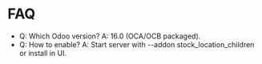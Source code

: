 # FAQ

- Q: Which Odoo version? A: 16.0 (OCA/OCB packaged).
- Q: How to enable? A: Start server with --addon stock_location_children or install in UI.
